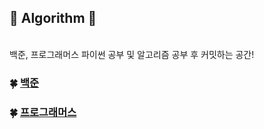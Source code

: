 ## :green_heart: Algorithm :green_heart:
<br/>
백준, 프로그래머스 파이썬 공부 및 알고리즘 공부 후 커밋하는 공간!<br/>


### :four_leaf_clover: [백준](https://github.com/Seyun-0106/Algorithm/tree/main/%EB%B0%B1%EC%A4%80)
### :four_leaf_clover: [프로그래머스](http://www.naver.com)
